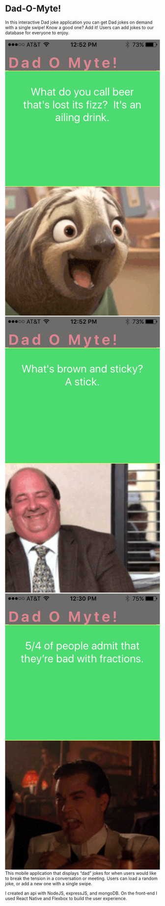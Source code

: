# Dad-O-Myte!

In this interactive Dad joke application you can get Dad jokes on demand with a single swipe! Know a good one? Add it! Users can add jokes to our database for everyone to enjoy. 

!["screenshot of dadOmyte"](assets/images/beer.png)
!["screenshot of dadOmyte"](assets/images/stick.png)
!["screenshot of dadOmyte"](assets/images/fractions.png)
This mobile application that displays “dad” jokes for when users would like to break the tension in a conversation or meeting. Users can load a random joke, or add a new one with a single swipe. 

I created an api with NodeJS, expressJS, and mongoDB. On the front-end I used React Native and Flexbox to build the user experience. 